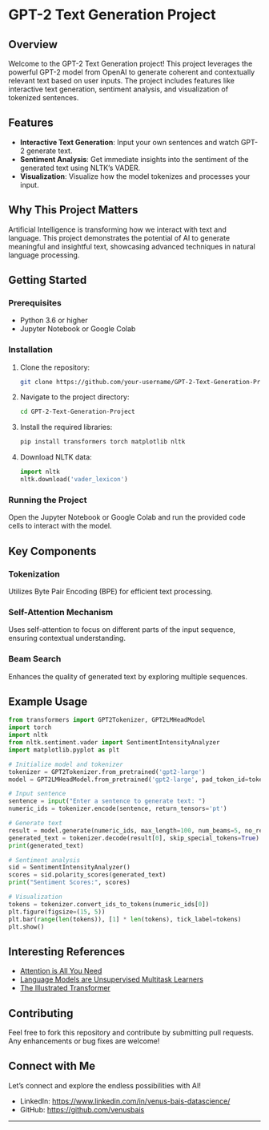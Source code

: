 
# GPT-2 Text Generation Project

## Overview

Welcome to the GPT-2 Text Generation project! This project leverages the powerful GPT-2 model from OpenAI to generate coherent and contextually relevant text based on user inputs. The project includes features like interactive text generation, sentiment analysis, and visualization of tokenized sentences.

## Features

- **Interactive Text Generation**: Input your own sentences and watch GPT-2 generate text.
- **Sentiment Analysis**: Get immediate insights into the sentiment of the generated text using NLTK’s VADER.
- **Visualization**: Visualize how the model tokenizes and processes your input.

## Why This Project Matters

Artificial Intelligence is transforming how we interact with text and language. This project demonstrates the potential of AI to generate meaningful and insightful text, showcasing advanced techniques in natural language processing.

## Getting Started

### Prerequisites

- Python 3.6 or higher
- Jupyter Notebook or Google Colab

### Installation

1. Clone the repository:
   ```bash
   git clone https://github.com/your-username/GPT-2-Text-Generation-Project.git
   ```
2. Navigate to the project directory:
   ```bash
   cd GPT-2-Text-Generation-Project
   ```
3. Install the required libraries:
   ```bash
   pip install transformers torch matplotlib nltk
   ```
4. Download NLTK data:
   ```python
   import nltk
   nltk.download('vader_lexicon')
   ```

### Running the Project

Open the Jupyter Notebook or Google Colab and run the provided code cells to interact with the model.

## Key Components

### Tokenization

Utilizes Byte Pair Encoding (BPE) for efficient text processing.

### Self-Attention Mechanism

Uses self-attention to focus on different parts of the input sequence, ensuring contextual understanding.

### Beam Search

Enhances the quality of generated text by exploring multiple sequences.

## Example Usage

```python
from transformers import GPT2Tokenizer, GPT2LMHeadModel
import torch
import nltk
from nltk.sentiment.vader import SentimentIntensityAnalyzer
import matplotlib.pyplot as plt

# Initialize model and tokenizer
tokenizer = GPT2Tokenizer.from_pretrained('gpt2-large')
model = GPT2LMHeadModel.from_pretrained('gpt2-large', pad_token_id=tokenizer.eos_token_id)

# Input sentence
sentence = input("Enter a sentence to generate text: ")
numeric_ids = tokenizer.encode(sentence, return_tensors='pt')

# Generate text
result = model.generate(numeric_ids, max_length=100, num_beams=5, no_repeat_ngram_size=2, early_stopping=True)
generated_text = tokenizer.decode(result[0], skip_special_tokens=True)
print(generated_text)

# Sentiment analysis
sid = SentimentIntensityAnalyzer()
scores = sid.polarity_scores(generated_text)
print("Sentiment Scores:", scores)

# Visualization
tokens = tokenizer.convert_ids_to_tokens(numeric_ids[0])
plt.figure(figsize=(15, 5))
plt.bar(range(len(tokens)), [1] * len(tokens), tick_label=tokens)
plt.show()
```

## Interesting References

- [Attention is All You Need](https://arxiv.org/abs/1706.03762)
- [Language Models are Unsupervised Multitask Learners](https://openai.com/research/language-models-are-unsupervised-multitask-learners)
- [The Illustrated Transformer](http://jalammar.github.io/illustrated-transformer/)

## Contributing

Feel free to fork this repository and contribute by submitting pull requests. Any enhancements or bug fixes are welcome!


## Connect with Me

Let’s connect and explore the endless possibilities with AI!

- LinkedIn: https://www.linkedin.com/in/venus-bais-datascience/
- GitHub: https://github.com/venusbais

---

